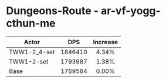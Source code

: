 # Dungeons-Route - ar-vf-yogg-cthun-me
| Actor | DPS | Increase |
|---|:---:|:---:|
|TWW1-2_4-set|1846410|4.34%|
|TWW1-2-set|1793987|1.38%|
|Base|1769564|0.00%|
